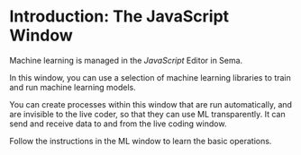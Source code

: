 # Introduction: The JavaScript Window

Machine learning is managed in the *JavaScript* Editor in Sema.   

In this window, you can use a selection of machine learning libraries to train and run machine learning models.  

You can create processes within this window that are run automatically, and are invisible to the live coder, so that they can use ML transparently. It can send and receive data to and from the live coding window.  

Follow the instructions in the ML window to learn the basic operations.
